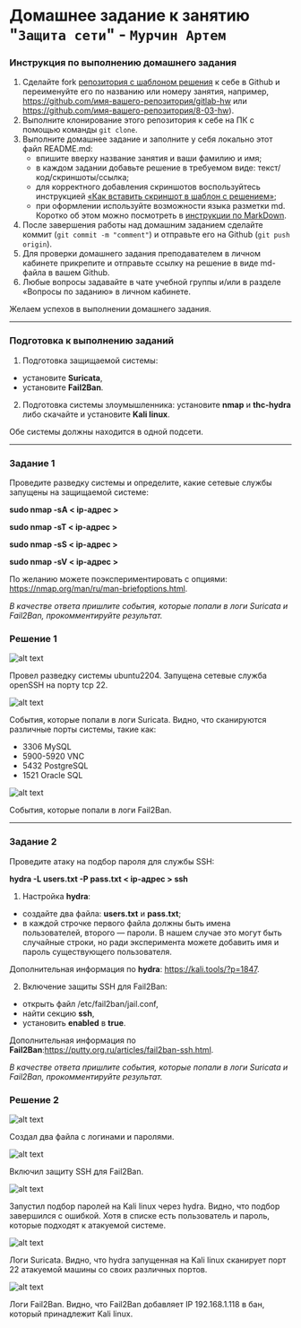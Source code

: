 # Домашнее задание к занятию "`Защита сети`" - `Мурчин Артем`

### Инструкция по выполнению домашнего задания

1. Сделайте fork [репозитория c шаблоном решения](https://github.com/netology-code/sys-pattern-homework) к себе в Github и переименуйте его по названию или номеру занятия, например, https://github.com/имя-вашего-репозитория/gitlab-hw или https://github.com/имя-вашего-репозитория/8-03-hw).
2. Выполните клонирование этого репозитория к себе на ПК с помощью команды `git clone`.
3. Выполните домашнее задание и заполните у себя локально этот файл README.md:
   - впишите вверху название занятия и ваши фамилию и имя;
   - в каждом задании добавьте решение в требуемом виде: текст/код/скриншоты/ссылка;
   - для корректного добавления скриншотов воспользуйтесь инструкцией [«Как вставить скриншот в шаблон с решением»](https://github.com/netology-code/sys-pattern-homework/blob/main/screen-instruction.md);
   - при оформлении используйте возможности языка разметки md. Коротко об этом можно посмотреть в [инструкции по MarkDown](https://github.com/netology-code/sys-pattern-homework/blob/main/md-instruction.md).
4. После завершения работы над домашним заданием сделайте коммит (`git commit -m "comment"`) и отправьте его на Github (`git push origin`).
5. Для проверки домашнего задания преподавателем в личном кабинете прикрепите и отправьте ссылку на решение в виде md-файла в вашем Github.
6. Любые вопросы задавайте в чате учебной группы и/или в разделе «Вопросы по заданию» в личном кабинете.

Желаем успехов в выполнении домашнего задания.

------

### Подготовка к выполнению заданий

1. Подготовка защищаемой системы:

- установите **Suricata**,
- установите **Fail2Ban**.

2. Подготовка системы злоумышленника: установите **nmap** и **thc-hydra** либо скачайте и установите **Kali linux**.

Обе системы должны находится в одной подсети.

------

### Задание 1

Проведите разведку системы и определите, какие сетевые службы запущены на защищаемой системе:

**sudo nmap -sA < ip-адрес >**

**sudo nmap -sT < ip-адрес >**

**sudo nmap -sS < ip-адрес >**

**sudo nmap -sV < ip-адрес >**

По желанию можете поэкспериментировать с опциями: https://nmap.org/man/ru/man-briefoptions.html.


*В качестве ответа пришлите события, которые попали в логи Suricata и Fail2Ban, прокомментируйте результат.*

### Решение 1

![alt text](https://github.com/artmur1/13-03-hw/blob/main/13-3-1-1.png)

Провел разведку системы ubuntu2204. Запущена сетевые служба openSSH на порту tcp 22.

![alt text](https://github.com/artmur1/13-03-hw/blob/main/13-3-1-2.png)

События, которые попали в логи Suricata. Видно, что сканируются различные порты системы, такие как:

- 3306 MySQL
- 5900-5920 VNC
- 5432 PostgreSQL
- 1521 Oracle SQL

![alt text](https://github.com/artmur1/13-03-hw/blob/main/13-3-1-3.png)

События, которые попали в логи Fail2Ban.

------

### Задание 2

Проведите атаку на подбор пароля для службы SSH:

**hydra -L users.txt -P pass.txt < ip-адрес > ssh**

1. Настройка **hydra**: 
 
 - создайте два файла: **users.txt** и **pass.txt**;
 - в каждой строчке первого файла должны быть имена пользователей, второго — пароли. В нашем случае это могут быть случайные строки, но ради эксперимента можете добавить имя и пароль существующего пользователя.

Дополнительная информация по **hydra**: https://kali.tools/?p=1847.

2. Включение защиты SSH для Fail2Ban:

-  открыть файл /etc/fail2ban/jail.conf,
-  найти секцию **ssh**,
-  установить **enabled**  в **true**.

Дополнительная информация по **Fail2Ban**:https://putty.org.ru/articles/fail2ban-ssh.html.



*В качестве ответа пришлите события, которые попали в логи Suricata и Fail2Ban, прокомментируйте результат.*

### Решение 2

![alt text](https://github.com/artmur1/13-03-hw/blob/main/13-3-2-1.png)

Создал два файла с логинами и паролями.

![alt text](https://github.com/artmur1/13-03-hw/blob/main/13-3-2-2.png)

Включил защиту SSH для Fail2Ban.

![alt text](https://github.com/artmur1/13-03-hw/blob/main/13-3-2-3.png)

Запустил подбор паролей на Kali linux через hydra. Видно, что подбор завершился с ошибкой. Хотя в списке есть пользователь и пароль, которые подходят к атакуемой системе.

![alt text](https://github.com/artmur1/13-03-hw/blob/main/13-3-2-4.png)

Логи Suricata. Видно, что hydra запущенная на Kali linux сканирует порт 22 атакуемой машины со своих различных портов. 

![alt text](https://github.com/artmur1/13-03-hw/blob/main/13-3-2-5.png)

Логи Fail2Ban. Видно, что Fail2Ban добавляет IP 192.168.1.118 в бан, который принадлежит Kali linux.
